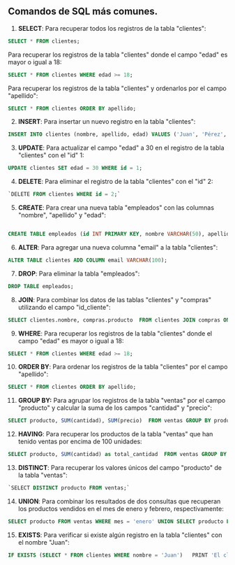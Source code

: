 ## Comandos de SQL más comunes.

1.  **SELECT**: 
Para recuperar todos los registros de la tabla "clientes":
```sql
SELECT * FROM clientes;
```

Para recuperar los registros de la tabla "clientes" donde el campo "edad" es mayor o igual a 18:
```sql
SELECT * FROM clientes WHERE edad >= 18;
```
Para recuperar los registros de la tabla "clientes" y ordenarlos por el campo "apellido":
```sql
SELECT * FROM clientes ORDER BY apellido;
```

2.  **INSERT**: 
Para insertar un nuevo registro en la tabla "clientes":
```sql
INSERT INTO clientes (nombre, apellido, edad) VALUES ('Juan', 'Pérez', 25);
```

3.  **UPDATE**: 
Para actualizar el campo "edad" a 30 en el registro de la tabla "clientes" con el "id" 1:
```sql
UPDATE clientes SET edad = 30 WHERE id = 1;
```

4.  **DELETE**: 
Para eliminar el registro de la tabla "clientes" con el "id" 2:
```sql
`DELETE FROM clientes WHERE id = 2;`
```

5.  **CREATE**:
Para crear una nueva tabla "empleados" con las columnas "nombre", "apellido" y "edad":
```sql

CREATE TABLE empleados (id INT PRIMARY KEY, nombre VARCHAR(50), apellido VARCHAR(50), edad INT );
```

6.  **ALTER**: 
Para agregar una nueva columna "email" a la tabla "clientes":
```sql
ALTER TABLE clientes ADD COLUMN email VARCHAR(100);
```

7.  **DROP**: 
Para eliminar la tabla "empleados":
```sql
DROP TABLE empleados;
```

8.  **JOIN**: 
Para combinar los datos de las tablas "clientes" y "compras" utilizando el campo "id_cliente":
```sql
SELECT clientes.nombre, compras.producto  FROM clientes JOIN compras ON clientes.id = compras.id_cliente;
```

9.  **WHERE**: 
Para recuperar los registros de la tabla "clientes" donde el campo "edad" es mayor o igual a 18:
```sql
SELECT * FROM clientes WHERE edad >= 18;
```


10.  **ORDER BY**: 
Para ordenar los registros de la tabla "clientes" por el campo "apellido":
```sql
SELECT * FROM clientes ORDER BY apellido;
```

11.  **GROUP BY:** 
Para agrupar los registros de la tabla "ventas" por el campo "producto" y calcular la suma de los campos "cantidad" y "precio":
```sql
SELECT producto, SUM(cantidad), SUM(precio)  FROM ventas GROUP BY producto;
```

12.  **HAVING**: 
Para recuperar los productos de la tabla "ventas" que han tenido ventas por encima de 100 unidades:
```sql
SELECT producto, SUM(cantidad) as total_cantidad  FROM ventas GROUP BY producto HAVING total_cantidad > 100;
```

13.  **DISTINCT**: 
Para recuperar los valores únicos del campo "producto" de la tabla "ventas":
```sql
`SELECT DISTINCT producto FROM ventas;`
```

14.  **UNION**: 
Para combinar los resultados de dos consultas que recuperan los productos vendidos en el mes de enero y febrero, respectivamente:
```sql
SELECT producto FROM ventas WHERE mes = 'enero' UNION SELECT producto FROM ventas WHERE mes = 'febrero';
```

15.  **EXISTS**: 
Para verificar si existe algún registro en la tabla "clientes" con el nombre "Juan":
```sql
IF EXISTS (SELECT * FROM clientes WHERE nombre = 'Juan')   PRINT 'El cliente Juan existe en la tabla' ELSE   PRINT 'El cliente Juan no existe en la tabla'
```
